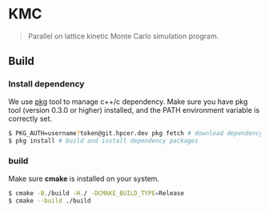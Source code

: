 # KMC

> Parallel on lattice kinetic Monte Carlo simulation program.

## Build

### Install dependency
We use [pkg](https://github.com/genshen/pkg) tool to manage c++/c dependency.
Make sure you have pkg tool (version 0.3.0 or higher) installed, and the PATH environment variable is correctly set.
```bash
$ PKG_AUTH=username?token@git.hpcer.dev pkg fetch # download dependency packages
$ pkg install # build and install dependency packages
```

### build
Make sure **cmake** is installed on your system.
```bash
$ cmake -B./build -H./ -DCMAKE_BUILD_TYPE=Release
$ cmake --build ./build
```
